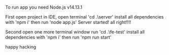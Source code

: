 To run app you need Node.js v14.13.1

First open project in IDE, open terminal 'cd .\server\'
install all dependencies with 'npm i'
then run 'node app.js'
Server started! all right!!!!

Second open one more terminal window run 'cd .\fe-test\'
install all dependencies with 'npm i'
then run 'npm run start'

happy hacking
